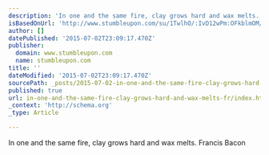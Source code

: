 ```yaml
---
description: 'In one and the same fire, clay grows hard and wax melts.  Francis Bacon'
isBasedOnUrl: 'http://www.stumbleupon.com/su/1TwlhO/:IvD12wPm:OFkblmOM/thoughtcatalog.com/heidi-priebe/2015/05/40-quotes-that-will-empower-you-to-take-back-control-of-your-life/'
author: []
datePublished: '2015-07-02T23:09:17.470Z'
publisher:
  domain: www.stumbleupon.com
  name: stumbleupon.com
title: ''
dateModified: '2015-07-02T23:09:17.470Z'
sourcePath: _posts/2015-07-02-in-one-and-the-same-fire-clay-grows-hard-and-wax-melts-fr.md
published: true
url: in-one-and-the-same-fire-clay-grows-hard-and-wax-melts-fr/index.html
_context: 'http://schema.org'
_type: Article

---
```

In one and the same fire, clay grows hard and wax melts. Francis Bacon